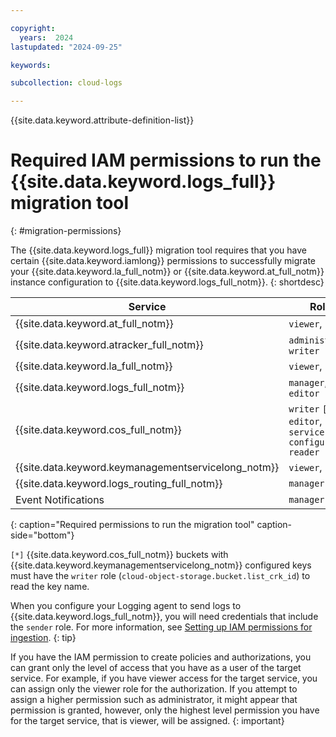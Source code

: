 ```yaml
---

copyright:
  years:  2024
lastupdated: "2024-09-25"

keywords:

subcollection: cloud-logs

---
```


{{site.data.keyword.attribute-definition-list}}



# Required IAM permissions to run the {{site.data.keyword.logs_full}} migration tool
{: #migration-permissions}

The {{site.data.keyword.logs_full}} migration tool requires that you have certain {{site.data.keyword.iamlong}} permissions to successfully migrate your {{site.data.keyword.la_full_notm}} or {{site.data.keyword.at_full_notm}} instance configuration to {{site.data.keyword.logs_full_notm}}.
{: shortdesc}

| Service | Roles |
|-----------|------|
| {{site.data.keyword.at_full_notm}} | `viewer`, `reader` |
| {{site.data.keyword.atracker_full_notm}} | `administrator`, `writer` |
| {{site.data.keyword.la_full_notm}} | `viewer`, `reader` |
| {{site.data.keyword.logs_full_notm}} | `manager`, `editor` |
| {{site.data.keyword.cos_full_notm}} | `writer` `[*]`, `editor`, `service configuration reader` |
| {{site.data.keyword.keymanagementservicelong_notm}} | `viewer`, `reader` |
| {{site.data.keyword.logs_routing_full_notm}} | `manager` |
| Event Notifications | `manager` |
{: caption="Required permissions to run the migration tool" caption-side="bottom"}

`[*]` {{site.data.keyword.cos_full_notm}} buckets with {{site.data.keyword.keymanagementservicelong_notm}} configured keys must have the `writer` role (`cloud-object-storage.bucket.list_crk_id`) to read the key name.


When you configure your Logging agent to send logs to {{site.data.keyword.logs_full_notm}}, you will need credentials that include the `sender` role. For more information, see [Setting up IAM permissions for ingestion](/docs/cloud-logs?topic=cloud-logs-agent-iam-permissions).
{: tip}

If you have the IAM permission to create policies and authorizations, you can grant only the level of access that you have as a user of the target service. For example, if you have viewer access for the target service, you can assign only the viewer role for the authorization. If you attempt to assign a higher permission such as administrator, it might appear that permission is granted, however, only the highest level permission you have for the target service, that is viewer, will be assigned. 
{: important}
